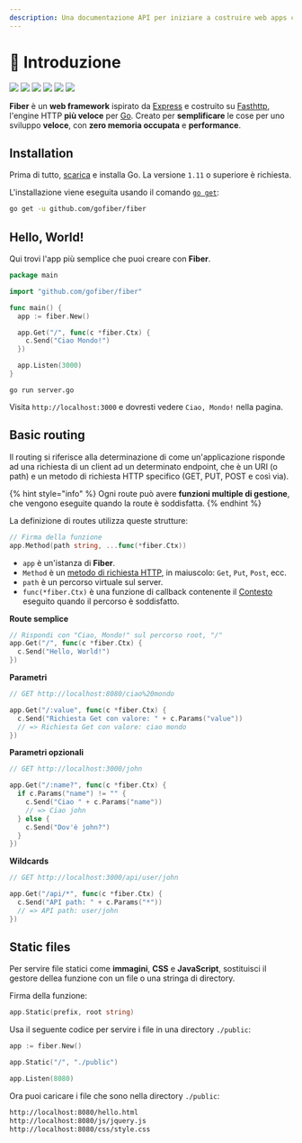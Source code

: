 ```yaml
---
description: Una documentazione API per iniziare a costruire web apps con Fiber.
---
```


# 📖 Introduzione

 [![](https://img.shields.io/github/release/gofiber/fiber?style=flat-square)](https://github.com/gofiber/fiber/releases)  [![](https://img.shields.io/badge/go.dev-007d9c?logo=go&logoColor=white&style=flat-square)](https://pkg.go.dev/github.com/gofiber/fiber?tab=doc)   [![](https://goreportcard.com/badge/github.com/gofiber/fiber?style=flat-square)](https://goreportcard.com/report/github.com/gofiber/fiber)  [![](https://img.shields.io/badge/coverage-91%25-brightgreen?style=flat-square)](https://gocover.io/github.com/gofiber/fiber)  [![](https://img.shields.io/github/workflow/status/gofiber/fiber/Test?label=tests&style=flat-square)](https://github.com/gofiber/fiber/actions?query=workflow%3ATest)  [![](https://img.shields.io/github/workflow/status/gofiber/fiber/Gosec?label=gosec&style=flat-square)](https://github.com/gofiber/fiber/actions?query=workflow%3AGosec)

**Fiber** è un **web framework** ispirato da [Express](https://github.com/expressjs/express) e costruito su [Fasthttp](https://github.com/valyala/fasthttp), l'engine HTTP **più veloce** per [Go](https://golang.org/doc/). Creato per **semplificare** le cose per uno sviluppo **veloce**, con **zero memoria occupata** e **performance**.

## Installation

Prima di tutto, [scarica](https://golang.org/dl/) e installa Go. La versione `1.11` o superiore è richiesta.

L'installazione viene eseguita usando il comando [`go get`](https://golang.org/cmd/go/#hdr-Add_dependencies_to_current_module_and_install_them):

```bash
go get -u github.com/gofiber/fiber
```

## Hello, World!

Qui trovi l'app più semplice che puoi creare con **Fiber**.

```go
package main

import "github.com/gofiber/fiber"

func main() {
  app := fiber.New()

  app.Get("/", func(c *fiber.Ctx) {
    c.Send("Ciao Mondo!")
  })

  app.Listen(3000)
}
```

```text
go run server.go
```

Visita `http://localhost:3000` e dovresti vedere `Ciao, Mondo!` nella pagina.

## Basic routing

Il routing si riferisce alla determinazione di come un'applicazione risponde ad una richiesta di un client ad un determinato endpoint, che è un URI (o path) e un metodo di richiesta HTTP specifico (GET, PUT, POST e così via).

{% hint style="info" %}
Ogni route può avere **funzioni multiple di gestione**, che vengono eseguite quando la route è soddisfatta.
{% endhint %}

La definizione di routes utilizza queste strutture:

```go
// Firma della funzione
app.Method(path string, ...func(*fiber.Ctx))
```

* `app` è un'istanza di **Fiber**.
* `Method` è un [metodo di richiesta HTTP](https://fiber.wiki/application#methods), in maiuscolo: `Get`, `Put`, `Post`, ecc.
* `path` è un percorso virtuale sul server.
* `func(*fiber.Ctx)` è una funzione di callback contenente il [Contesto](https://fiber.wiki/context) eseguito quando il percorso è soddisfatto.

**Route semplice**

```go
// Rispondi con "Ciao, Mondo!" sul percorso root, "/"
app.Get("/", func(c *fiber.Ctx) {
  c.Send("Hello, World!")
})
```

**Parametri**

```go
// GET http://localhost:8080/ciao%20mondo

app.Get("/:value", func(c *fiber.Ctx) {
  c.Send("Richiesta Get con valore: " + c.Params("value"))
  // => Richiesta Get con valore: ciao mondo
})
```

**Parametri opzionali**

```go
// GET http://localhost:3000/john

app.Get("/:name?", func(c *fiber.Ctx) {
  if c.Params("name") != "" {
    c.Send("Ciao " + c.Params("name"))
    // => Ciao john
  } else {
    c.Send("Dov'è john?")
  }
})
```

**Wildcards**

```go
// GET http://localhost:3000/api/user/john

app.Get("/api/*", func(c *fiber.Ctx) {
  c.Send("API path: " + c.Params("*"))
  // => API path: user/john
})
```

## Static files

Per servire file statici come **immagini**, **CSS** e **JavaScript**, sostituisci il gestore dellea funzione con un file o una stringa di directory.

Firma della funzione:

```go
app.Static(prefix, root string)
```

Usa il seguente codice per servire i file in una directory `./public`:

```go
app := fiber.New()

app.Static("/", "./public") 

app.Listen(8080)
```

Ora puoi caricare i file che sono nella directory `./public`:

```bash
http://localhost:8080/hello.html
http://localhost:8080/js/jquery.js
http://localhost:8080/css/style.css
```

